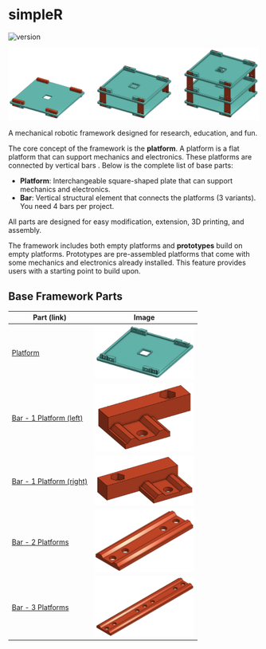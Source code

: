 # simpleR

![version](https://img.shields.io/badge/version-1.0-green)

![header](docs/README/header.png)

A mechanical robotic framework designed for research, education, and fun.

The core concept of the framework is the **platform**. A platform is a flat platform that can support mechanics and electronics. These platforms are connected by vertical bars <!-- and can be covered shells -->. Below is the complete list of base parts:

- **Platform**: Interchangeable square-shaped plate that can support mechanics and electronics.
- **Bar**: Vertical structural element that connects the platforms (3 variants). You need 4 bars per project.
<!-- - **Shell**: Cover with a closed or open top. (3 variants) -->

All parts are designed for easy modification, extension, 3D printing, and assembly.

The framework includes both empty platforms and **prototypes** build on empty platforms. Prototypes are pre-assembled platforms that come with some mechanics and electronics already installed. This feature provides users with a starting point to build upon.

## Base Framework Parts

| Part (link)  | Image |
| --- | --- |
| [Platform](framework-base\platform.step)| <img src="docs\README\platform.png" width="200"> |
| [Bar - 1 Platform (left)](framework-base\bar-1p_left.step) | <img src="docs\README\bar-1p_left.png" width="200"> |
| [Bar - 1 Platform (right)](framework-base\bar-1p_right.step) | <img src="docs\README\bar-1p_right.png" width="200"> |
| [Bar - 2 Platforms](framework-base\bar-2p.step) | <img src="docs\README\bar-2p.png" width="200"> |
| [Bar - 3 Platforms](framework-base\bar-3p.step) | <img src="docs\README\bar-3p.png" width="200"> |
